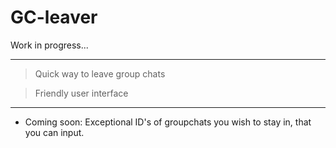 # GC-leaver
Work in progress...
_______________________________

> Quick way to leave group chats

> Friendly user interface
_______________________________

* Coming soon: Exceptional ID's of groupchats you wish to stay in, that you can input.
